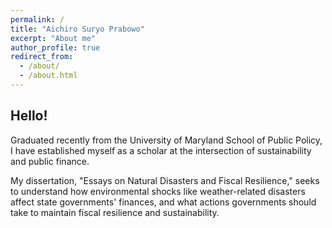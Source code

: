 ```yaml
---
permalink: /
title: "Aichiro Suryo Prabowo"
excerpt: "About me"
author_profile: true
redirect_from: 
  - /about/
  - /about.html
---
```



Hello!
------
Graduated recently from the University of Maryland School of Public Policy, I have established myself as a scholar at the intersection of sustainability and public finance. 

My dissertation, "Essays on Natural Disasters and Fiscal Resilience," seeks to understand how environmental shocks like weather-related disasters affect state governments' finances, and what actions governments should take to maintain fiscal resilience and sustainability.
